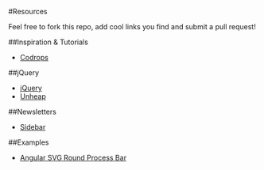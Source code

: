 #Resources

Feel free to fork this repo, add cool links you find and submit a pull request!


##Inspiration & Tutorials
- [Codrops](http://tympanus.net/codrops/)


##jQuery
- [jQuery](http://www.jquery.com/)
- [Unheap](http://www.unheap.com/)


##Newsletters
- [Sidebar](http://sidebar.io/)

##Examples
- [Angular SVG Round Process Bar](https://github.com/crisbeto/angular-svg-round-progressbar)
